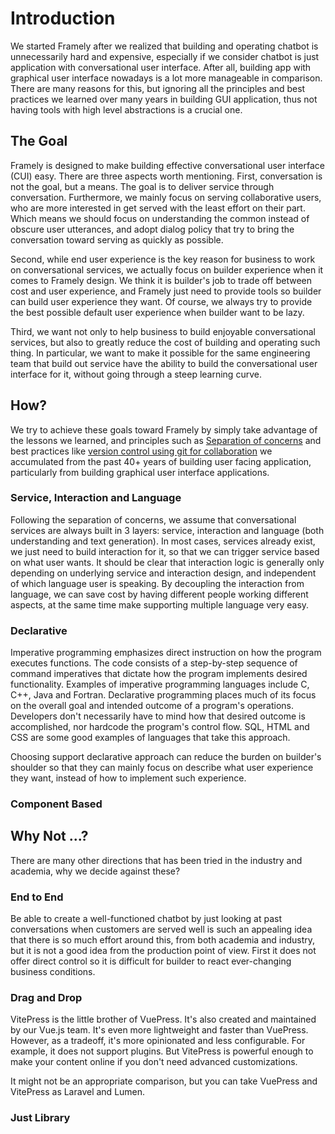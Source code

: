 # Introduction

We started Framely after we realized that building and operating chatbot is unnecessarily hard and expensive, especially if we consider chatbot is just application with conversational user interface. After all, building app with graphical user interface nowadays is a lot more manageable in comparison. There are many reasons for this, but ignoring all the principles and best practices we learned over many years in building GUI application, thus not having tools with high level abstractions is a crucial one.

## The Goal
Framely is designed to make building effective conversational user interface (CUI) easy. There are three aspects worth mentioning. First, conversation is not the goal, but a means. The goal is to deliver service through conversation. Furthermore, we mainly focus on serving collaborative users, who are more interested in get served with the least effort on their part. Which means we should focus on understanding the common instead of obscure user utterances, and adopt dialog policy that try to bring the conversation toward serving as quickly as possible.

Second, while end user experience is the key reason for business to work on conversational services, we actually focus on builder experience when it comes to Framely design. We think it is builder's job to trade off between cost and user experience, and Framely just need to provide tools so builder can build user experience they want. Of course, we always try to provide the best possible default user experience when builder want to be lazy.

Third, we want not only to help business to build enjoyable conversational services, but also to greatly reduce the cost of building and operating such thing. In particular, we want to make it possible for the same engineering team that build out service have the ability to build the conversational user interface for it, without going through a steep learning curve. 

## How?

We try to achieve these goals toward Framely by simply take advantage of the lessons we learned, and principles such as [Separation of concerns](https://en.wikipedia.org/wiki/Separation_of_concerns) and best practices like [version control using git for collaboration](https://en.wikipedia.org/wiki/Git) we accumulated from the past 40+ years of building user facing application, particularly from building graphical user interface applications.

### Service, Interaction and Language
Following the separation of concerns, we assume that conversational services are always built in 3 layers: service, interaction and language (both understanding and text generation). In most cases, services already exist, we just need to build interaction for it, so that we can trigger service based on what user wants. It should be clear that interaction logic is generally only depending on underlying service and interaction design, and independent of which language user is speaking. By decoupling the interaction from language, we can save cost by having different people working different aspects, at the same time make supporting multiple language very easy.

### Declarative
Imperative programming emphasizes direct instruction on how the program executes functions. The code consists of a step-by-step sequence of command imperatives that dictate how the program implements desired functionality. Examples of imperative programming languages include C, C++, Java and Fortran.
Declarative programming places much of its focus on the overall goal and intended outcome of a program's operations. Developers don't necessarily have to mind how that desired outcome is accomplished, nor hardcode the program's control flow. SQL, HTML and CSS are some good examples of languages that take this approach.

Choosing support declarative approach can reduce the burden on builder's shoulder so that they can mainly focus on describe what user experience they want, instead of how to implement such experience.

### Component Based



## Why Not ...?
There are many other directions that has been tried in the industry and academia, why we decide against these?

### End to End
Be able to create a well-functioned chatbot by just looking at past conversations when customers are served well is such an appealing idea that there is so much effort around this, from both academia and industry, but it is not a good idea from the production point of view. First it does not offer direct control so it is difficult for builder to react ever-changing business conditions. 


### Drag and Drop

VitePress is the little brother of VuePress. It's also created and maintained by our Vue.js team. It's even more lightweight and faster than VuePress. However, as a tradeoff, it's more opinionated and less configurable. For example, it does not support plugins. But VitePress is powerful enough to make your content online if you don't need advanced customizations.

It might not be an appropriate comparison, but you can take VuePress and VitePress as Laravel and Lumen.

### Just Library